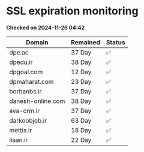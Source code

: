 # SSL expiration monitoring

**Checked on 2024-11-26 04:42**

| Domain | Remained | Status       |
|--------|----------|--------------|
| dpe.ac     | 37 Day   | ✅ |
| dpedu.ir     | 38 Day   | ✅ |
| dpgoal.com     | 12 Day   | ✅ |
| dpmaharat.com     | 23 Day   | ✅ |
| borhanbs.ir     | 37 Day   | ✅ |
| danesh-online.com     | 38 Day   | ✅ |
| ava-crm.ir     | 37 Day   | ✅ |
| darkoobjob.ir     | 63 Day   | ✅ |
| mettis.ir     | 18 Day   | ✅ |
| liaan.ir     | 22 Day   | ✅ |
